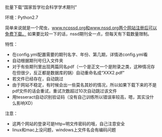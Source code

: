 批量下载“国家哲学社会科学学术期刊”

环境：Python2.7

简单来说就是一个爬虫，www.ncpssd.org和www.nssd.org两个网站注册后可以免费下载。
如果要比较一下的话，nssd期刊全一点，但每天有下载数量限制。

特性：

- 在config.yml配置需要的期刊名字、年份、第几期，详情进config.yml看
- 自动根据期刊号归入文件夹
- 对于有些期刊里出现两篇同名pdf（一个是正文一个是附录之类，这种情况存在但很少，反正都是数据库的锅）自动重命名成“XXX2.pdf”
- 若文件已经存在，自动跳过
- 由于网站不稳定，有时候会出一些莫名其妙的情况，所以如果下载下来的不是pdf文件的话会重试，重试次数超过10次自动跳过该文件
- 用tesseract自动识别验证码（没有自己训练所以错误率较高，嗯，其实没什么影响XD）

注意：

- 这两个网站的登录可是http+明文传密码的哦，自己注意安全
- linux和mac上没问题，windows上文件名会有编码问题
